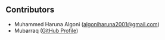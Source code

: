 ## Contributors

- Muhammed Haruna Algoni ([algoniharuna2001@gmail.com](mailto:algoniharuna2001@gmail.com))
- Mubarraq ([GitHub Profile](https://github.com/mubarraqqq))
